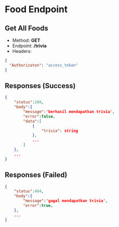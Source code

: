 # Food Endpoint

## Get All Foods

- Method: **GET**
- Endpoint: **/trivia**
- Headers:

```json
{
  "Authorizaton": "access_token"
}
```

## Responses (Success)

```json
{
    "status":200,
    "body":{
        "message":'berhasil mendapatkan trivia',
        "error":false,
        "data":[
            {
                "trivia": string
            },
            ...
        ]
    },
    ...
}
```

## Responses (Failed)

```json
{
    "status":404,
    "body":{
        "message":'gagal mendapatkan trivia',
        "error":true,
    },
    ...
}
```
